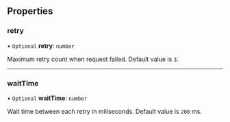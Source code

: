 ## Properties

### retry

• `Optional` **retry**: `number`

Maximum retry count when request failed. Default value is `3`.

----------------

### waitTime

• `Optional` **waitTime**: `number`

Wait time between each retry in miliseconds. Default value is `200` ms.
